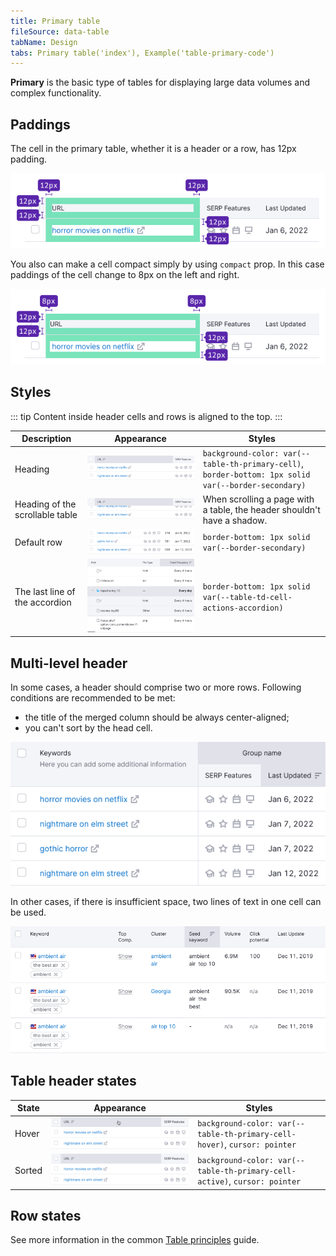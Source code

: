 ```yaml
---
title: Primary table
fileSource: data-table
tabName: Design
tabs: Primary table('index'), Example('table-primary-code')
---
```


**Primary** is the basic type of tables for displaying large data volumes and complex functionality.

## Paddings

The cell in the primary table, whether it is a header or a row, has 12px padding.

![](static/primary-paddings.png)

You also can make a cell compact simply by using `compact` prop. In this case paddings of the cell change to 8px on the left and right.

![](static/primary-compact-paddings.png)

## Styles

::: tip
Content inside header cells and rows is aligned to the top.
:::

| Description                     | Appearance                                | Styles                                                                        |
| ------------------------------- | ----------------------------------------- | ----------------------------------------------------------------------------- |
| Heading                         | ![](static/th-styles.png)        | `background-color: var(--table-th-primary-cell)`, `border-bottom: 1px solid var(--border-secondary)` |
| Heading of the scrollable table | ![](static/th-styles-scroll.png) | When scrolling a page with a table, the header shouldn't have a shadow.      |
| Default row                     | ![](static/td-default.png)      | `border-bottom: 1px solid var(--border-secondary)`                                   |
| The last line of the accordion  | ![](static/accordion.png)  | `border-bottom: 1px solid var(--table-td-cell-actions-accordion)`                                   |

## Multi-level header

In some cases, a header should comprise two or more rows. Following conditions are recommended to be met:

- the title of the merged column should be always center-aligned;
- you can't sort by the head cell.

![](static/two-row-head.png)

In other cases, if there is insufficient space, two lines of text in one cell can be used.

![](static/two-row-name-head.png)

## Table header states

| State  | Appearance                         | Styles                                                |
| ------ | ---------------------------------- | ----------------------------------------------------- |
| Hover  | ![](static/th-hover.png)   | `background-color: var(--table-th-primary-cell-hover)`, `cursor: pointer` |
| Sorted | ![](static/th-styles.png) | `background-color: var(--table-th-primary-cell-active)`, `cursor: pointer` |

## Row states

See more information in the common [Table principles](/table-group/table/#a1c3dd) guide.

